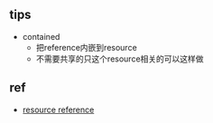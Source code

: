 

## tips
+ contained 
    + 把reference内嵌到resource
    + 不需要共享的只这个resource相关的可以这样做

## ref
+ [resource reference](https://hl7.org/fhir/R4/references.html#Reference)